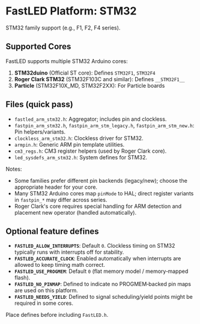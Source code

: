 # FastLED Platform: STM32

STM32 family support (e.g., F1, F2, F4 series).

## Supported Cores

FastLED supports multiple STM32 Arduino cores:

1. **STM32duino** (Official ST core): Defines `STM32F1`, `STM32F4`
2. **Roger Clark STM32** (STM32F103C and similar): Defines `__STM32F1__`
3. **Particle** (STM32F10X_MD, STM32F2XX): For Particle boards

## Files (quick pass)
- `fastled_arm_stm32.h`: Aggregator; includes pin and clockless.
- `fastpin_arm_stm32.h`, `fastpin_arm_stm_legacy.h`, `fastpin_arm_stm_new.h`: Pin helpers/variants.
- `clockless_arm_stm32.h`: Clockless driver for STM32.
- `armpin.h`: Generic ARM pin template utilities.
- `cm3_regs.h`: CM3 register helpers (used by Roger Clark core).
- `led_sysdefs_arm_stm32.h`: System defines for STM32.

Notes:
- Some families prefer different pin backends (legacy/new); choose the appropriate header for your core.
 - Many STM32 Arduino cores map `pinMode` to HAL; direct register variants in `fastpin_*` may differ across series.
- Roger Clark's core requires special handling for ARM detection and placement new operator (handled automatically).

## Optional feature defines

- **`FASTLED_ALLOW_INTERRUPTS`**: Default `0`. Clockless timing on STM32 typically runs with interrupts off for stability.
- **`FASTLED_ACCURATE_CLOCK`**: Enabled automatically when interrupts are allowed to keep timing math correct.
- **`FASTLED_USE_PROGMEM`**: Default `0` (flat memory model / memory‑mapped flash).
- **`FASTLED_NO_PINMAP`**: Defined to indicate no PROGMEM‑backed pin maps are used on this platform.
- **`FASTLED_NEEDS_YIELD`**: Defined to signal scheduling/yield points might be required in some cores.

Place defines before including `FastLED.h`.
